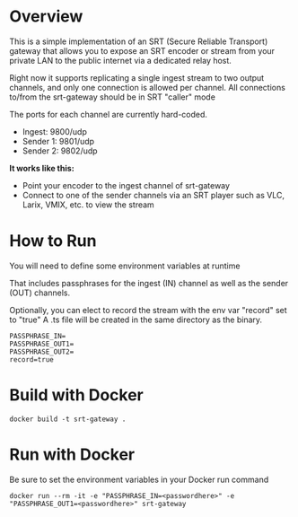 # Overview
This is a simple implementation of an SRT (Secure Reliable Transport) gateway that allows you to expose an SRT encoder or stream from your private LAN to the public internet via a dedicated relay host.

Right now it supports replicating a single ingest stream to two output channels, and only one connection is allowed per channel.  All connections to/from the srt-gateway should be in SRT "caller" mode

The ports for each channel are currently hard-coded.
- Ingest: 9800/udp
- Sender 1: 9801/udp
- Sender 2: 9802/udp

**It works like this:**

- Point your encoder to the ingest channel of srt-gateway
- Connect to one of the sender channels via an SRT player such as VLC, Larix, VMIX, etc. to view the stream

# How to Run

 You will need to define some environment variables at runtime
 
 That includes passphrases for the ingest (IN) channel as well as the sender (OUT) channels.

 Optionally, you can elect to record the stream with the env var "record" set to "true"
 A .ts file will be created in the same directory as the binary.

```
PASSPHRASE_IN=
PASSPHRASE_OUT1=
PASSPHRASE_OUT2=
record=true
```

# Build with Docker

```
docker build -t srt-gateway .
```

# Run with Docker

Be sure to set the environment variables in your Docker run command

 
 ```
 docker run --rm -it -e "PASSPHRASE_IN=<passwordhere>" -e "PASSPHRASE_OUT1=<passwordhere>" srt-gateway
```
